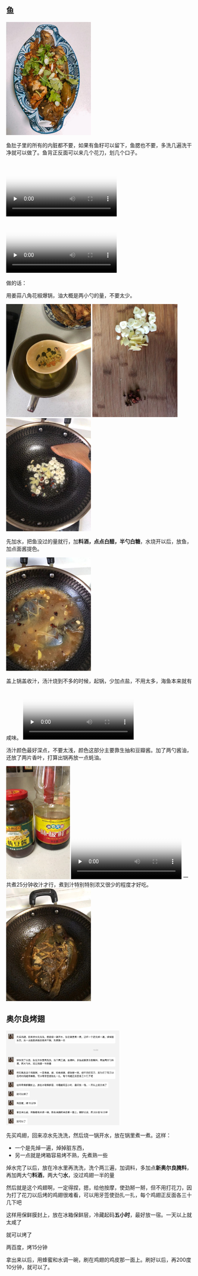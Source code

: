 ## 鱼



<img src="./images/12.jpg" style="zoom:30%;" />

鱼肚子里的所有的内脏都不要，如果有鱼籽可以留下，鱼腮也不要，多洗几遍洗干净就可以做了。鱼背正反面可以来几个花刀，划几个口子。

<video id="video" controls="" preload="none" poster="./images/2-cover.jpg">
<source id="mp4" src="./images/2.mp4" type="video/mp4">
</video>
<video id="video" controls="" preload="none" poster="./images/3-cover.jpg">
<source id="mp4" src="./images/3.mp4" type="video/mp4">
</video>

做的话：

用姜蒜八角花椒爆锅，油大概是两小勺的量，不要太少。

<img src="./images/5.jpg" style="zoom:30%;" />

<img src="./images/4.jpg" style="zoom:30%;" />

<img src="./images/6.jpg" style="zoom:30%;" />

先加水，把鱼没过的量就行，加**料酒，点点白醋，半勺白糖**，水烧开以后，放鱼，加点面酱提色。

<img src="./images/7.jpg" style="zoom:30%;" />

盖上锅盖收汁，汤汁烧到不多的时候，起锅，少加点盐，不用太多，海鱼本来就有咸味。
<video id="video" controls="" preload="none" poster="./images/8-cover.jpg">
<source id="mp4" src="./images/8.mp4" type="video/mp4">
</video>

汤汁颜色最好深点，不要太浅，颜色这部分主要靠生抽和豆瓣酱。加了两勺酱油，还放了两片香叶，打算出锅再放一点蚝油。

<img src="./images/9.jpg" style="zoom:30%;" />

<video id="video" controls="" preload="none" poster="./images/10-cover.jpg">
<source id="mp4" src="./images/10.mp4" type="video/mp4">
</video>
一共煮25分钟收汁才行，煮到汁特别特别浓又很少的程度才好吃。

<img src="./images/11.jpg" style="zoom:30%;" />

## 奥尔良烤翅

<img src="./images/1.png" style="zoom:30%;" />

先买鸡翅，回来凉水先洗洗，然后烧一锅开水，放在锅里煮一煮。这样：

- 一个是先焯一遍，焯掉脏东西，
- 另一点就是烤箱容易烤不熟，先煮熟一些

焯水完了以后，放在冷水里再洗洗，洗个两三遍，加调料，多加点**新奥尔良腌料**，再加两大勺**料酒**，两大勺**水**，没过鸡翅一半的量

然后就是这个鸡翅啊，一定得捏，摁，给他按摩，使劲掰一掰，但不用打花刀，因为打了花刀以后烤的鸡翅很难看，可以用牙签使劲扎一扎，每个鸡翅正反面各三十几下吧

这样用保鲜膜封上，放在冰箱保鲜层，冷藏起码**五小时**，最好放一宿。一天以上就太咸了

就可以烤了

两百度，烤15分钟

拿出来以后，用蜂蜜和水调一碗，刷在鸡翅的鸡皮那一面上。刷好以后，再200度10分钟，就可以了。

